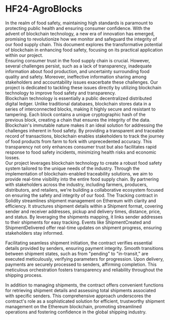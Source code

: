 # HF24-AgroBlocks


In the realm of food safety, maintaining high standards is paramount to protecting public health and ensuring consumer confidence. With the advent of blockchain technology, a new era of innovation has emerged, promising to revolutionize how we monitor and safeguard the integrity of our food supply chain. This document explores the transformative potential of blockchain in enhancing food safety, focusing on its practical application within our project.<br>
Ensuring consumer trust in the food supply chain is crucial. However, several challenges persist, such as a lack of transparency, inadequate information about food production, and uncertainty surrounding food quality and safety. Moreover, ineffective information sharing among stakeholders and accountability issues exacerbate these challenges. Our project is dedicated to tackling these issues directly by utilizing blockchain technology to improve food safety and transparency.<br>
Blockchain technology is essentially a public decentralized distributed digital ledger. Unlike traditional databases, blockchain stores data in a series of interconnected blocks, making it highly secure and resistant to tampering. Each block contains a unique cryptographic hash of the previous block, creating a chain that ensures the integrity of the data.<br>
Blockchain's immutable nature makes it an ideal solution for addressing the challenges inherent in food safety. By providing a transparent and traceable record of transactions, blockchain enables stakeholders to track the journey of food products from farm to fork with unprecedented accuracy. This transparency not only enhances consumer trust but also facilitates rapid response to food safety incidents, minimizing health risks and economic losses.<br>
Our project leverages blockchain technology to create a robust food safety system tailored to the unique needs of the industry. Through the implementation of blockchain-enabled traceability solutions, we aim to provide real-time visibility into the entire food supply chain. By partnering with stakeholders across the industry, including farmers, producers, distributors, and retailers, we're building a collaborative ecosystem focused on ensuring the safety and integrity of our food.
The Tracking contract in Solidity streamlines shipment management on Ethereum with clarity and efficiency. It structures shipment details within a Shipment format, covering sender and receiver addresses, pickup and delivery times, distance, price, and status. By leveraging the shipments mapping, it links sender addresses to their shipments for easy tracking. Events like ShipmentCreated and ShipmentDelivered offer real-time updates on shipment progress, ensuring stakeholders stay informed.

Facilitating seamless shipment initiation, the contract verifies essential details provided by senders, ensuring payment integrity. Smooth transitions between shipment states, such as from "pending" to "in-transit," are executed meticulously, verifying parameters for progression. Upon delivery, payments are securely processed to senders, affirming completion. This meticulous orchestration fosters transparency and reliability throughout the shipping process.

In addition to managing shipments, the contract offers convenient functions for retrieving shipment details and assessing total shipments associated with specific senders. This comprehensive approach underscores the contract's role as a sophisticated solution for efficient, trustworthy shipment management on the Ethereum blockchain, promoting streamlined operations and fostering confidence in the global shipping industry.
